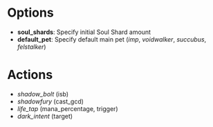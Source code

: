 

# Options
  * **soul_shards**: Specify initial Soul Shard amount
  * **default_pet**: Specify default main pet (_imp_, _voidwalker_, _succubus_, _felstalker_)

# Actions
  * _shadow\_bolt_ (isb)
  * _shadowfury_ (cast\_gcd)
  * _life\_tap_ (mana\_percentage, trigger)
  * _dark\_intent_ (target)